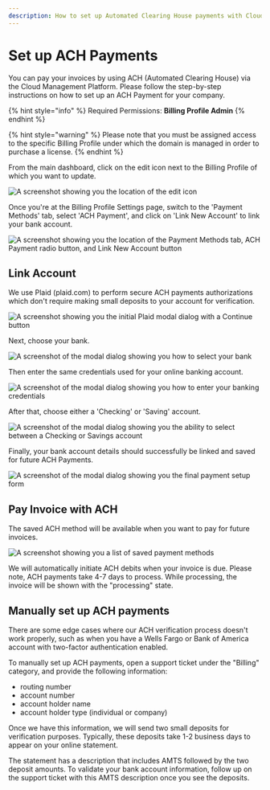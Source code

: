 ```yaml
---
description: How to set up Automated Clearing House payments with Cloud Management Platform
---
```


# Set up ACH Payments

You can pay your invoices by using ACH \(Automated Clearing House\) via the Cloud Management Platform. Please follow the step-by-step instructions on how to set up an ACH Payment for your company.

{% hint style="info" %}
Required Permissions: **Billing Profile Admin**
{% endhint %}

{% hint style="warning" %}
Please note that you must be assigned access to the specific Billing Profile under which the domain is managed in order to purchase a license.
{% endhint %}

From the main dashboard, click on the edit icon next to the Billing Profile of which you want to update.

![A screenshot showing you the location of the _edit_ icon](../.gitbook/assets/update-billing-profile-2-%20%284%29%20%284%29%20%281%29%20%281%29.png)

Once you're at the Billing Profile Settings page, switch to the 'Payment Methods' tab, select 'ACH Payment', and click on 'Link New Account' to link your bank account.

![A screenshot showing you the location of the _Payment Methods_ tab, _ACH Payment_ radio button, and _Link New Account_ button](../.gitbook/assets/ach1.png)

## Link Account

We use Plaid \(plaid.com\) to perform secure ACH payments authorizations which don't require making small deposits to your account for verification.

![A screenshot showing you the initial _Plaid_ modal dialog with a _Continue_ button](../.gitbook/assets/ach2.png)

Next, choose your bank.

![A screenshot of the modal dialog showing you how to select your bank](../.gitbook/assets/ach3.png)

Then enter the same credentials used for your online banking account.

![A screenshot of the modal dialog showing you how to enter your banking credentials](../.gitbook/assets/ach4.png)

After that, choose either a 'Checking' or 'Saving' account.

![A screenshot of the modal dialog showing you the ability to select between a _Checking_ or _Savings_ account](../.gitbook/assets/ach6.png)

Finally, your bank account details should successfully be linked and saved for future ACH Payments.

![A screenshot of the modal dialog showing you the final payment setup form](../.gitbook/assets/ach7.png)

## Pay Invoice with ACH

The saved ACH method will be available when you want to pay for future invoices.

![A screenshot showing you a list of saved payment methods](../.gitbook/assets/ach8.png)

We will automatically initiate ACH debits when your invoice is due. Please note, ACH payments take 4-7 days to process. While processing, the invoice will be shown with the "processing" state.

## Manually set up ACH payments

There are some edge cases where our ACH verification process doesn't work properly, such as when you have a Wells Fargo or Bank of America account with two-factor authentication enabled.

To manually set up ACH payments, open a support ticket under the "Billing" category, and provide the following information:

* routing number
* account number
* account holder name
* account holder type \(individual or company\)

Once we have this information, we will send two small deposits for verification purposes. Typically, these deposits take 1-2 business days to appear on your online statement.

The statement has a description that includes AMTS followed by the two deposit amounts. To validate your bank account information, follow up on the support ticket with this AMTS description once you see the deposits.
